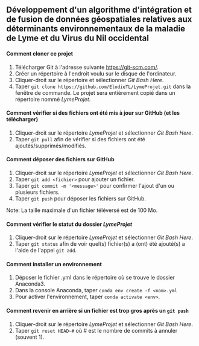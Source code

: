 ## Développement d'un algorithme d'intégration et de fusion de données géospatiales relatives aux déterminants environnementaux de la maladie de Lyme et du Virus du Nil occidental

#### Comment cloner ce projet
1. Télécharger Git à l'adresse suivante https://git-scm.com/.
2. Créer un répertoire à l'endroit voulu sur le disque de l'ordinateur.
3. Cliquer-droit sur le répertoire et sélectionner *Git Bash Here*.
4. Taper `git clone https://github.com/ElodieTL/LymeProjet.git` dans la fenêtre de commande. Le projet sera entièrement copié dans un répertoire nommé *LymeProjet*.

#### Comment vérifier si des fichiers ont été mis à jour sur GitHub (et les télécharger)
1. Cliquer-droit sur le répertoire *LymeProjet* et sélectionner *Git Bash Here*.
2. Taper `git pull` afin de vérifier si des fichiers ont été ajoutés/supprimés/modifiés.

#### Comment déposer des fichiers sur GitHub
1. Cliquer-droit sur le répertoire *LymeProjet* et sélectionner *Git Bash Here*.
2. Taper `git add <fichier>` pour ajouter un fichier.
3. Taper `git commit -m '<message>'` pour confirmer l'ajout d'un ou plusieurs fichiers.
4. Taper `git push` pour déposer les fichiers sur GitHub. 

Note: La taille maximale d'un fichier téléversé est de 100 Mo.

#### Comment vérifier le statut du dossier *LymeProjet*
1. Cliquer-droit sur le répertoire *LymeProjet* et sélectionner *Git Bash Here*.
2. Taper `git status` afin de voir quel(s) fichier(s) a (ont) été ajouté(s) a l'aide de l'appel `git add`.

#### Comment installer un environnement
1. Déposer le fichier .yml dans le répertoire où se trouve le dossier Anaconda3.
2. Dans la console Anaconda, taper `conda env create -f <nom>.yml`
3. Pour activer l'environnement, taper `conda activate <env>`.

#### Comment revenir en arrière si un fichier est trop gros après un `git push`
1. Cliquer-droit sur le répertoire *LymeProjet* et sélectionner *Git Bash Here*.
2. Taper `git reset HEAD~#` où # est le nombre de commits à annuler (souvent 1).
